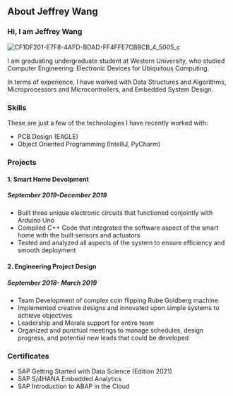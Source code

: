 ## About Jeffrey Wang
### Hi, I am Jeffrey Wang
![CF1DF201-E7F8-4AFD-BDAD-FF4FFE7CBBCB_4_5005_c](https://user-images.githubusercontent.com/96850874/147770654-6d698088-9b21-4e96-a135-4c743e110a4f.jpeg)




I am graduating undergraduate student at Western University, who studied Computer Engineering: Electronic Devices for Ubiquitous Computing. 

In terms of experience, I have worked with Data Structures and Algorithms, Microprocessors and Microcontrollers, and Embedded System Design.
### Skills
These are just a few of the technologies I have recently worked with:
-  PCB Design (EAGLE)
-  Object Oriented Programming (IntelliJ, PyCharm)                           


### Projects

#### 1. Smart Home Devolpment
##### September 2019-December 2019
- Built three unique electronic circuits that functioned conjointly with Arduino Uno
- Compiled C++ Code that integrated the software aspect of the smart home with the built sensors and actuators
- Tested and analyzed all aspects of the system to ensure efficiency and smooth deployment

#### 2. Engineering Project Design
##### September 2018- March 2019
- Team Development of complex coin flipping Rube Goldberg machine
- Implemented creative designs and innovated upon simple systems to achieve objectives
- Leadership and Morale support for entire team
- Organized and punctual meetings to manage schedules, design progress, and potential new leads that could be developed


### Certificates
-  SAP Getting Started with Data Science (Edition 2021)                        
-  SAP S/4HANA Embedded Analytics                          
-  SAP Introduction to ABAP in the Cloud

